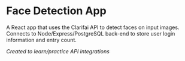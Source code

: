 # Face Detection App

A React app that uses the Clarifai API to detect faces on input images. Connects to Node/Express/PostgreSQL back-end to store user login information and entry count.

*Created to learn/practice API integrations*
